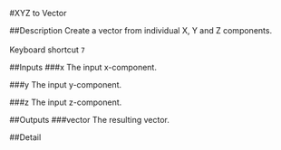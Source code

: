 #XYZ to Vector

##Description
Create a vector from individual X, Y and Z components.<br><br>Keyboard shortcut `7`

##Inputs
###x
The input x-component.

###y
The input y-component.

###z
The input z-component.

##Outputs
###vector
The resulting vector.

##Detail


